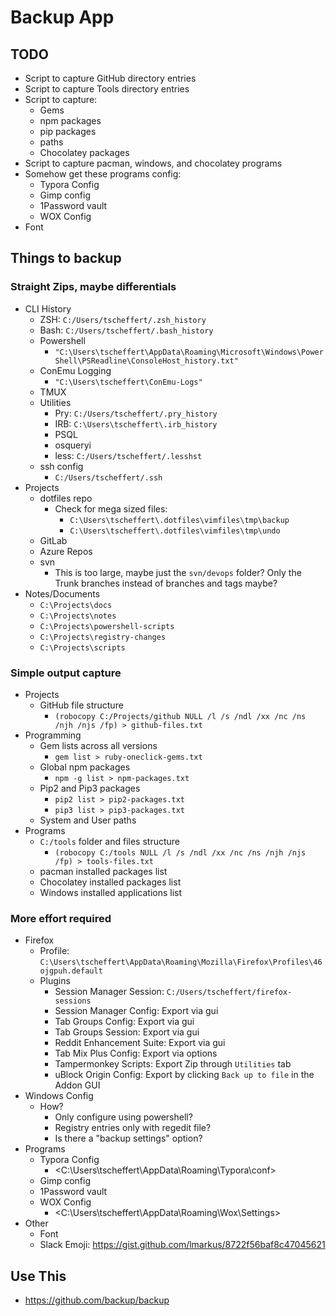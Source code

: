 # Backup App

## TODO

- Script to capture GitHub directory entries
- Script to capture Tools directory entries
- Script to capture:
  - Gems
  - npm packages
  - pip packages
  - paths
  - Chocolatey packages
- Script to capture pacman, windows, and chocolatey programs
- Somehow get these programs config:
  - Typora Config
  - Gimp config
  - 1Password vault
  - WOX Config
- Font

## Things to backup

### Straight Zips, maybe differentials

- CLI History
  - ZSH: `C:/Users/tscheffert/.zsh_history`
  - Bash: `C:/Users/tscheffert/.bash_history`
  - Powershell
    - `"C:\Users\tscheffert\AppData\Roaming\Microsoft\Windows\PowerShell\PSReadline\ConsoleHost_history.txt"`
  - ConEmu Logging
    - `"C:\Users\tscheffert\ConEmu-Logs"`
  - TMUX
  - Utilities
    - Pry: `C:/Users/tscheffert/.pry_history`
    - IRB: `C:\Users\tscheffert\.irb_history`
    - PSQL
    - osqueryi
    - less: `C:/Users/tscheffert/.lesshst`
  - ssh config
    - `C:/Users/tscheffert/.ssh`
- Projects
  - dotfiles repo
    - Check for mega sized files:
      - `C:\Users\tscheffert\.dotfiles\vimfiles\tmp\backup`
      - `C:\Users\tscheffert\.dotfiles\vimfiles\tmp\undo`
  - GitLab
  - Azure Repos
  - svn
    - This is too large, maybe just the `svn/devops` folder? Only the Trunk branches
      instead of branches and tags maybe?
- Notes/Documents
  - `C:\Projects\docs`
  - `C:\Projects\notes`
  - `C:\Projects\powershell-scripts`
  - `C:\Projects\registry-changes`
  - `C:\Projects\scripts`

### Simple output capture

- Projects
  - GitHub file structure
    - `(robocopy C:/Projects/github NULL /l /s /ndl /xx /nc /ns /njh /njs /fp) > github-files.txt`
- Programming
  - Gem lists across all versions
    - `gem list > ruby-oneclick-gems.txt`
  - Global npm packages
    - `npm -g list > npm-packages.txt`
  - Pip2 and Pip3 packages
    - `pip2 list > pip2-packages.txt`
    - `pip3 list > pip3-packages.txt`
  - System and User paths
- Programs
  - `C:/tools` folder and files structure
    - `(robocopy C:/tools NULL /l /s /ndl /xx /nc /ns /njh /njs /fp) > tools-files.txt`
  - pacman installed packages list
  - Chocolatey installed packages list
  - Windows installed applications list

### More effort required

- Firefox
  - Profile: `C:\Users\tscheffert\AppData\Roaming\Mozilla\Firefox\Profiles\46ojgpuh.default`
  - Plugins
    - Session Manager Session: `C:/Users/tscheffert/firefox-sessions`
    - Session Manager Config: Export via gui
    - Tab Groups Config: Export via gui
    - Tab Groups Session: Export via gui
    - Reddit Enhancement Suite: Export via gui
    - Tab Mix Plus Config: Export via options
    - Tampermonkey Scripts: Export Zip through `Utilities` tab
    - uBlock Origin Config: Export by clicking `Back up to file` in the Addon GUI
- Windows Config
  - How?
    - Only configure using powershell?
    - Registry entries only with regedit file?
    - Is there a "backup settings" option?
- Programs
  - Typora Config
    - <C:\Users\tscheffert\AppData\Roaming\Typora\conf>
  - Gimp config
  - 1Password vault
  - WOX Config
    - <C:\Users\tscheffert\AppData\Roaming\Wox\Settings>
- Other
  - Font
  - Slack Emoji: <https://gist.github.com/lmarkus/8722f56baf8c47045621>

## Use This

- <https://github.com/backup/backup>
